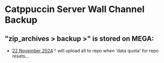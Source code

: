 # Catppuccin Server Wall Channel Backup

## "zip_archives > backup >" is stored on MEGA:
- [22 November 2024]()
^ will upload all to repo when 'data quota' for repo resets...

